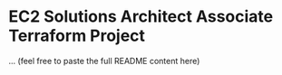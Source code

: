 # EC2 Solutions Architect Associate Terraform Project
...
(feel free to paste the full README content here)

